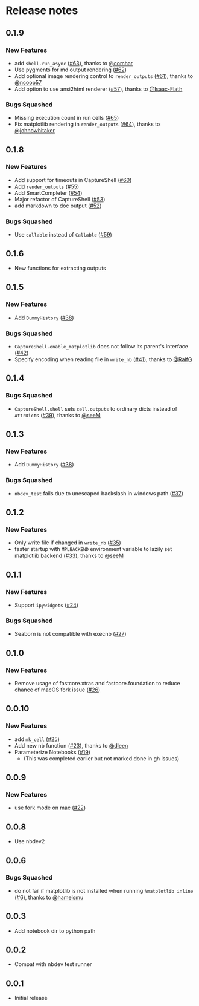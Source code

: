# Release notes

<!-- do not remove -->



## 0.1.9

### New Features

- add `shell.run_async` ([#63](https://github.com/AnswerDotAI/execnb/pull/63)), thanks to [@comhar](https://github.com/comhar)
- Use pygments for md output rendering ([#62](https://github.com/AnswerDotAI/execnb/issues/62))
- Add optional image rendering control to `render_outputs` ([#61](https://github.com/AnswerDotAI/execnb/pull/61)), thanks to [@ncoop57](https://github.com/ncoop57)
- Add option to use ansi2html renderer ([#57](https://github.com/AnswerDotAI/execnb/pull/57)), thanks to [@Isaac-Flath](https://github.com/Isaac-Flath)

### Bugs Squashed

- Missing execution count in run cells ([#65](https://github.com/AnswerDotAI/execnb/issues/65))
- Fix matplotlib rendering in `render_outputs` ([#64](https://github.com/AnswerDotAI/execnb/pull/64)), thanks to [@johnowhitaker](https://github.com/johnowhitaker)


## 0.1.8

### New Features

- Add support for timeouts in CaptureShell ([#60](https://github.com/fastai/execnb/issues/60))
- Add `render_outputs` ([#55](https://github.com/fastai/execnb/issues/55))
- Add SmartCompleter ([#54](https://github.com/fastai/execnb/issues/54))
- Major refactor of CaptureShell ([#53](https://github.com/fastai/execnb/issues/53))
- add markdown to doc output ([#52](https://github.com/fastai/execnb/issues/52))

### Bugs Squashed

- Use `callable` instead of `Callable` ([#59](https://github.com/fastai/execnb/issues/59))


## 0.1.6

- New functions for extracting outputs


## 0.1.5

### New Features

- Add `DummyHistory` ([#38](https://github.com/fastai/execnb/issues/38))

### Bugs Squashed

- `CaptureShell.enable_matplotlib` does not follow its parent's interface ([#42](https://github.com/fastai/execnb/issues/42))
- Specify encoding when reading file in `write_nb` ([#41](https://github.com/fastai/execnb/pull/41)), thanks to [@RalfG](https://github.com/RalfG)


## 0.1.4


### Bugs Squashed

- `CaptureShell.shell` sets `cell.outputs` to ordinary dicts instead of `AttrDict`s ([#39](https://github.com/fastai/execnb/pull/39)), thanks to [@seeM](https://github.com/seeM)


## 0.1.3

### New Features

- Add `DummyHistory` ([#38](https://github.com/fastai/execnb/issues/38))

### Bugs Squashed

- `nbdev_test` fails due to unescaped backslash in windows path ([#37](https://github.com/fastai/execnb/issues/37))


## 0.1.2

### New Features

- Only write file if changed in `write_nb` ([#35](https://github.com/fastai/execnb/issues/35))
- faster startup with `MPLBACKEND` environment variable to lazily set matplotlib backend ([#33](https://github.com/fastai/execnb/pull/33)), thanks to [@seeM](https://github.com/seeM)


## 0.1.1

### New Features

- Support `ipywidgets` ([#24](https://github.com/fastai/execnb/issues/24))

### Bugs Squashed

- Seaborn is not compatible with execnb ([#27](https://github.com/fastai/execnb/issues/27))


## 0.1.0

### New Features

- Remove usage of fastcore.xtras and fastcore.foundation to reduce chance of macOS fork issue ([#26](https://github.com/fastai/execnb/issues/26))


## 0.0.10

### New Features

- add `mk_cell` ([#25](https://github.com/fastai/execnb/issues/25))
- Add new nb function ([#23](https://github.com/fastai/execnb/pull/23)), thanks to [@dleen](https://github.com/dleen)
- Parameterize Notebooks ([#19](https://github.com/fastai/execnb/issues/19))
  - (This was completed earlier but not marked done in gh issues)


## 0.0.9

### New Features

- use fork mode on mac ([#22](https://github.com/fastai/execnb/issues/22))


## 0.0.8

- Use nbdev2


## 0.0.6

### Bugs Squashed

- do not fail if matplotlib is not installed when running  `%matplotlib inline` ([#6](https://github.com/fastai/execnb/pull/6)), thanks to [@hamelsmu](https://github.com/hamelsmu)


## 0.0.3

- Add notebook dir to python path


## 0.0.2

- Compat with nbdev test runner


## 0.0.1

- Initial release


